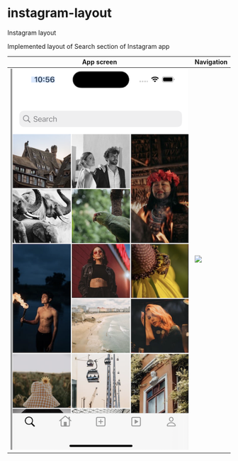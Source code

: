 # instagram-layout
Instagram layout 

Implemented layout of Search section of Instagram app

| App screen            | Navigation           |
|-----------------------|----------------------|
| ![](inst-l1.png)      | ![](layout-inst.gif) |
